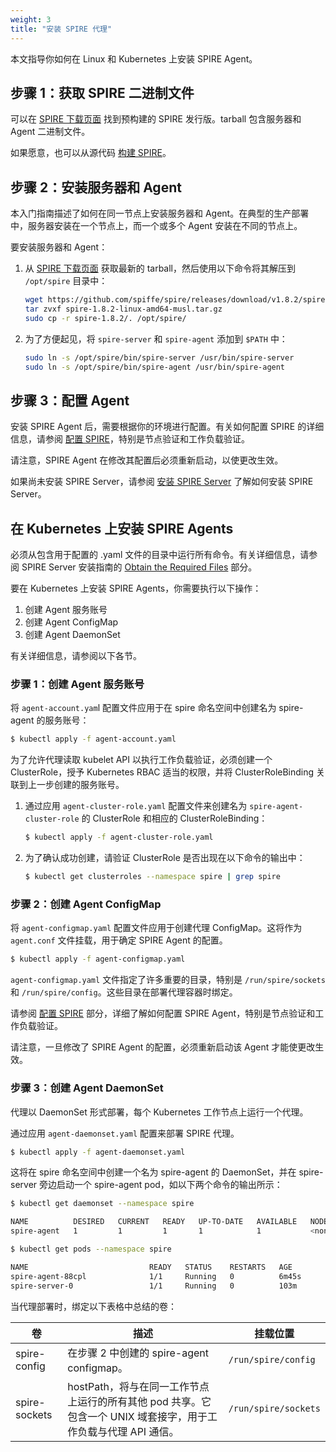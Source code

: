 ```yaml
---
weight: 3
title: "安装 SPIRE 代理"
---
```


本文指导你如何在 Linux 和 Kubernetes 上安装 SPIRE Agent。

## 步骤 1：获取 SPIRE 二进制文件

可以在 [SPIRE 下载页面](https://spiffe.io/downloads/#spire-releases) 找到预构建的 SPIRE 发行版。tarball 包含服务器和 Agent 二进制文件。

如果愿意，也可以从源代码 [构建 SPIRE](https://github.com/spiffe/spire/blob/v1.8.2/CONTRIBUTING.md)。

## 步骤 2：安装服务器和 Agent

本入门指南描述了如何在同一节点上安装服务器和 Agent。在典型的生产部署中，服务器安装在一个节点上，而一个或多个 Agent 安装在不同的节点上。

要安装服务器和 Agent：

1. 从 [SPIRE 下载页面](https://spiffe.io/downloads/#spire-releases) 获取最新的 tarball，然后使用以下命令将其解压到 `/opt/spire` 目录中：

   ```bash
   wget https://github.com/spiffe/spire/releases/download/v1.8.2/spire-1.8.2-linux-amd64-musl.tar.gz
   tar zvxf spire-1.8.2-linux-amd64-musl.tar.gz
   sudo cp -r spire-1.8.2/. /opt/spire/
   ```

2. 为了方便起见，将 `spire-server` 和 `spire-agent` 添加到 `$PATH` 中：

   ```bash
   sudo ln -s /opt/spire/bin/spire-server /usr/bin/spire-server
   sudo ln -s /opt/spire/bin/spire-agent /usr/bin/spire-agent
   ```

## 步骤 3：配置 Agent

安装 SPIRE Agent 后，需要根据你的环境进行配置。有关如何配置 SPIRE 的详细信息，请参阅 [配置 SPIRE](https://spiffe.io/docs/latest/spire/using/configuring/)，特别是节点验证和工作负载验证。

请注意，SPIRE Agent 在修改其配置后必须重新启动，以使更改生效。

如果尚未安装 SPIRE Server，请参阅 [安装 SPIRE Server](../install-server/) 了解如何安装 SPIRE Server。

## 在 Kubernetes 上安装 SPIRE Agents

必须从包含用于配置的 .yaml 文件的目录中运行所有命令。有关详细信息，请参阅 SPIRE Server 安装指南的 [Obtain the Required Files](https://spiffe.io/docs/latest/spire/installing/install-server/#section-1) 部分。

要在 Kubernetes 上安装 SPIRE Agents，你需要执行以下操作：

1. 创建 Agent 服务账号
2. 创建 Agent ConfigMap
3. 创建 Agent DaemonSet

有关详细信息，请参阅以下各节。

### 步骤 1：创建 Agent 服务账号

将 `agent-account.yam`l 配置文件应用于在 spire 命名空间中创建名为 spire-agent 的服务账号：

```bash
$ kubectl apply -f agent-account.yaml
```

为了允许代理读取 kubelet API 以执行工作负载验证，必须创建一个 ClusterRole，授予 Kubernetes RBAC 适当的权限，并将 ClusterRoleBinding 关联到上一步创建的服务账号。

1. 通过应用 `agent-cluster-role.yaml` 配置文件来创建名为 `spire-agent-cluster-role` 的 ClusterRole 和相应的 ClusterRoleBinding：

   ```bash
   $ kubectl apply -f agent-cluster-role.yaml
   ```

2. 为了确认成功创建，请验证 ClusterRole 是否出现在以下命令的输出中：

   ```bash
   $ kubectl get clusterroles --namespace spire | grep spire
   ```

### 步骤 2：创建 Agent ConfigMap

将 `agent-configmap.yaml` 配置文件应用于创建代理 ConfigMap。这将作为 `agent.conf` 文件挂载，用于确定 SPIRE Agent 的配置。

```bash
$ kubectl apply -f agent-configmap.yaml
```

`agent-configmap.yaml` 文件指定了许多重要的目录，特别是 `/run/spire/sockets` 和 `/run/spire/config`。这些目录在部署代理容器时绑定。

请参阅 [配置 SPIRE](https://spiffe.io/docs/latest/spire/using/configuring/) 部分，详细了解如何配置 SPIRE Agent，特别是节点验证和工作负载验证。

请注意，一旦修改了 SPIRE Agent 的配置，必须重新启动该 Agent 才能使更改生效。

### 步骤 3：创建 Agent DaemonSet

代理以 DaemonSet 形式部署，每个 Kubernetes 工作节点上运行一个代理。

通过应用 `agent-daemonset.yaml` 配置来部署 SPIRE 代理。

```bash
$ kubectl apply -f agent-daemonset.yaml
```

这将在 spire 命名空间中创建一个名为 spire-agent 的 DaemonSet，并在 spire-server 旁边启动一个 spire-agent pod，如以下两个命令的输出所示：

```bash
$ kubectl get daemonset --namespace spire

NAME          DESIRED   CURRENT   READY   UP-TO-DATE   AVAILABLE   NODE SELECTOR   AGE
spire-agent   1         1         1       1            1           <none>          6m45s

$ kubectl get pods --namespace spire

NAME                           READY   STATUS    RESTARTS   AGE
spire-agent-88cpl              1/1     Running   0          6m45s
spire-server-0                 1/1     Running   0          103m
```

当代理部署时，绑定以下表格中总结的卷：

| 卷            | 描述                                                         | 挂载位置             |
| ------------- | ------------------------------------------------------------ | -------------------- |
| spire-config  | 在步骤 2 中创建的 spire-agent configmap。                    | `/run/spire/config`  |
| spire-sockets | hostPath，将与在同一工作节点上运行的所有其他 pod 共享。它包含一个 UNIX 域套接字，用于工作负载与代理 API 通信。 | `/run/spire/sockets` |